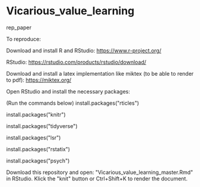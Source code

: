 # Vicarious_value_learning
 rep_paper

To reproduce:

Download and install R and RStudio:
https://www.r-project.org/

RStudio:
https://rstudio.com/products/rstudio/download/

Download and install a latex implementation like miktex (to be able to render to pdf):
https://miktex.org/

Open RStudio and install the necessary packages:

(Run the commands below)
 install.packages("rticles")
 
 install.packages("knitr")
 
 install.packages("tidyverse")
 
 install.packages("lsr")
 
 install.packages("rstatix")
 
 install.packages("psych")  

Download this repository and open: "Vicarious_value_learning_master.Rmd" in RStudio. 
Klick the "knit" button or Ctrl+Shift+K to render the document.
